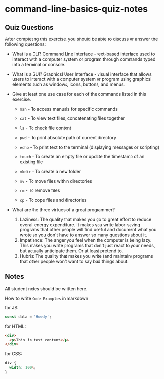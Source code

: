 # command-line-basics-quiz-notes

## Quiz Questions

After completing this exercise, you should be able to discuss or answer the following questions:

- What is a CLI?
  Command Line Interface - text-based interface used to interact with a computer system or program through commands typed into a terminal or console.

- What is a GUI?
  Graphicsl User Interface - visual interface that allows users to interact with a computer system or program using graphicsl elements such as windows, icons, buttons, and menus.

- Give at least one use case for each of the commands listed in this exercise.

  - `man` - To access manuals for specific commands

  - `cat` - To view text files, concatenating files together

  - `ls` - To check file content

  - `pwd` - To print absolute path of current directory

  - `echo` - To print text to the terminal (displaying messages or scripting)

  - `touch` - To create an empty file or update the timestamp of an existing file

  - `mkdir` - To create a new folder

  - `mv` - To move files within directories

  - `rm` - To remove files

  - `cp` - To cope files and directories

- What are the three virtues of a great programmer?
  1. Laziness: The quality that makes you go to great effort to reduce overall energy expenditure. It makes you write labor-saving programs that other people will find useful and document what you wrote so you don't have to answer so many questions about it.
  2. Impatience: The anger you feel when the computer is being lazy. This makes you write programs that don't just react to your needs, but actually anticipate them. Or at least pretend to.
  3. Hubris: The quality that makes you write (and maintain) programs that other people won't want to say bad things about.

## Notes

All student notes should be written here.

How to write `Code Examples` in markdown

for JS:

```javascript
const data = 'Howdy';
```

for HTML:

```html
<div>
  <p>This is text content</p>
</div>
```

for CSS:

```css
div {
  width: 100%;
}
```

